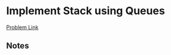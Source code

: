 # Implement Stack using Queues

[Problem Link](https://leetcode.com/problems/implement-stack-using-queues/)

## Notes
